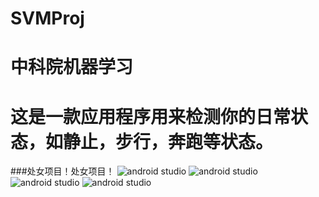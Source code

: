 # SVMProj
# 中科院机器学习
# 这是一款应用程序用来检测你的日常状态，如静止，步行，奔跑等状态。
###处女项目！处女项目！
![android studio](https://github.com/JasonJinYu/SVMProj/blob/master/shot/1.jpg)
![android studio](https://github.com/JasonJinYu/SVMProj/blob/master/shot/2.jpg)
![android studio](https://github.com/JasonJinYu/SVMProj/blob/master/shot/3.jpg)
![android studio](https://github.com/JasonJinYu/SVMProj/blob/master/shot/4.jpg)

